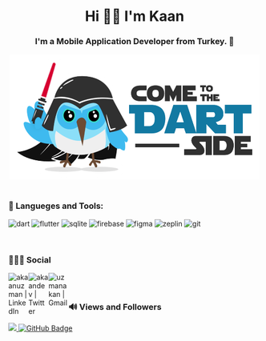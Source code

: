 <h1 align="center">Hi 👋🏻 I'm Kaan</h1>
<h3 align="center">I'm a Mobile Application Developer from Turkey. 📱</h3>

<p align="center">
<img src="https://github.com/kevmoo/dart_side/blob/master/Dash%20Dart%20PNG%20%20-%20black.png" alt="Cover" width=500 height=250>
    
</br>
</br>

###  🚀 Langueges and Tools:

<p align="left>
    <img alt="swift" width="40px" height="40" src="https://www.vectorlogo.zone/logos/swift/swift-icon.svg"/>
    <img alt="dart" width="40px" height="40" src="https://www.vectorlogo.zone/logos/dartlang/dartlang-icon.svg"/>
    <img alt="flutter" width="40px" height="40" src="https://www.vectorlogo.zone/logos/flutterio/flutterio-icon.svg"/>
    <img alt="sqlite" width="40px" height="40" src="https://www.vectorlogo.zone/logos/sqlite/sqlite-icon.svg"/>
    <img alt="firebase" width="40px" height="40" src="https://www.vectorlogo.zone/logos/firebase/firebase-icon.svg"/>
    <img alt="figma" width="40px" height="40" src="https://www.vectorlogo.zone/logos/figma/figma-icon.svg"/>
    <img alt="zeplin" width="40px" height="40" src="https://www.vectorlogo.zone/logos/zeplinio/zeplinio-icon.svg"/>
    <img alt="git" width="40px" height="40" src="https://www.vectorlogo.zone/logos/git-scm/git-scm-icon.svg"/>
</p>

</br>

### 🧑🏻‍💻 Social
<p align="left">
    <a href="https://www.linkedin.com/in/akaanuzman/" target="blank">
        <img src="https://edent.github.io/SuperTinyIcons/images/svg/linkedin.svg" align="left" alt="akaanuzman | LinkedIn" width="40px"/>
    </a>
    <a href="https://twitter.com/akaandev" target="blank">
        <img src="https://edent.github.io/SuperTinyIcons/images/svg/twitter.svg" align="left" alt="akaandev | Twitter" width="40px"/>
    </a>
    <a href="https://mail.google.com/mail/?view=cm&fs=1&to=uzmanakan@gmail.com" target="blank">
        <img src="https://edent.github.io/SuperTinyIcons/images/svg/gmail.svg" align="left" alt="uzmanakan | Gmail" width="40px"/>
    </a>
</p>

</br>
</br>

### 🔊 Views and Followers
<a href="https://github.com/Meghna-DAS/github-profile-views-counter">
    <img src="https://komarev.com/ghpvc/?username=akaanuzman">
</a>
<a href="https://github.com/akaanuzman?tab=followers"><img src="https://img.shields.io/github/followers/akaanuzman?label=Followers&style=social" alt="GitHub Badge"></a>
